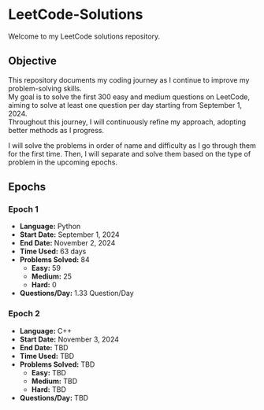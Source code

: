 # LeetCode-Solutions 
Welcome to my LeetCode solutions repository.

## Objective
This repository documents my coding journey as I continue to improve my problem-solving skills.  
My goal is to solve the first 300 easy and medium questions on LeetCode, aiming to solve at least one question per day starting from September 1, 2024.  
Throughout this journey, I will continuously refine my approach, adopting better methods as I progress.  

I will solve the problems in order of name and difficulty as I go through them for the first time. Then, I will separate and solve them based on the type of problem in the upcoming epochs.

## Epochs

### Epoch 1
- **Language:** Python
- **Start Date:** September 1, 2024
- **End Date:** November 2, 2024
- **Time Used:** 63 days
- **Problems Solved:** 84
  - **Easy:** 59
  - **Medium:** 25
  - **Hard:** 0
- **Questions/Day:** 1.33 Question/Day

### Epoch 2
- **Language:** C++
- **Start Date:** November 3, 2024
- **End Date:** TBD
- **Time Used:** TBD
- **Problems Solved:** TBD
  - **Easy:** TBD
  - **Medium:** TBD
  - **Hard:** TBD
- **Questions/Day:** TBD
